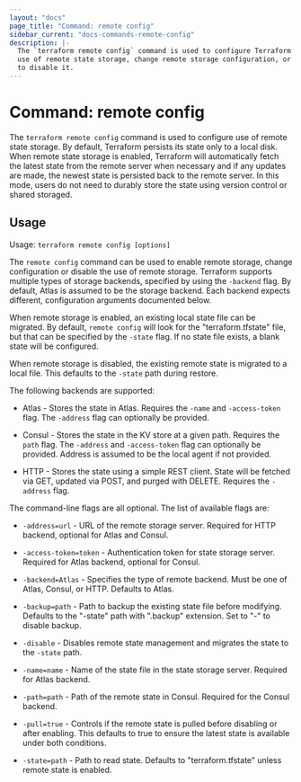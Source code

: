 ```yaml
---
layout: "docs"
page_title: "Command: remote config"
sidebar_current: "docs-commands-remote-config"
description: |-
  The `terraform remote config` command is used to configure Terraform to make
  use of remote state storage, change remote storage configuration, or
  to disable it.
---
```


# Command: remote config

The `terraform remote config` command is used to configure use of remote
state storage. By default, Terraform persists its state only to a local
disk. When remote state storage is enabled, Terraform will automatically
fetch the latest state from the remote server when necessary and if any
updates are made, the newest state is persisted back to the remote server.
In this mode, users do not need to durably store the state using version
control or shared storaged.

## Usage

Usage: `terraform remote config [options]`

The `remote config` command can be used to enable remote storage, change
configuration or disable the use of remote storage. Terraform supports multiple types
of storage backends, specified by using the `-backend` flag. By default,
Atlas is assumed to be the storage backend. Each backend expects different,
configuration arguments documented below.

When remote storage is enabled, an existing local state file can be migrated.
By default, `remote config` will look for the "terraform.tfstate" file, but that
can be specified by the `-state` flag. If no state file exists, a blank
state will be configured.

When remote storage is disabled, the existing remote state is migrated
to a local file. This defaults to the `-state` path during restore.

The following backends are supported:

* Atlas - Stores the state in Atlas. Requires the `-name` and `-access-token` flag.
  The `-address` flag can optionally be provided.

* Consul - Stores the state in the KV store at a given path.
  Requires the `path` flag. The `-address` and `-access-token`
  flag can optionally be provided. Address is assumed to be the
  local agent if not provided.

* HTTP - Stores the state using a simple REST client. State will be fetched
  via GET, updated via POST, and purged with DELETE. Requires the `-address` flag.

The command-line flags are all optional. The list of available flags are:

* `-address=url` - URL of the remote storage server. Required for HTTP backend,
  optional for Atlas and Consul.

* `-access-token=token` - Authentication token for state storage server.
  Required for Atlas backend, optional for Consul.

* `-backend=Atlas` - Specifies the type of remote backend. Must be one
  of Atlas, Consul, or HTTP. Defaults to Atlas.

* `-backup=path` - Path to backup the existing state file before
  modifying. Defaults to the "-state" path with ".backup" extension.
  Set to "-" to disable backup.

* `-disable` - Disables remote state management and migrates the state
  to the `-state` path.

* `-name=name` - Name of the state file in the state storage server.
  Required for Atlas backend.

* `-path=path` - Path of the remote state in Consul. Required for the
  Consul backend.

* `-pull=true` - Controls if the remote state is pulled before disabling
  or after enabling. This defaults to true to ensure the latest state
  is available under both conditions.

* `-state=path` - Path to read state. Defaults to "terraform.tfstate"
  unless remote state is enabled.

